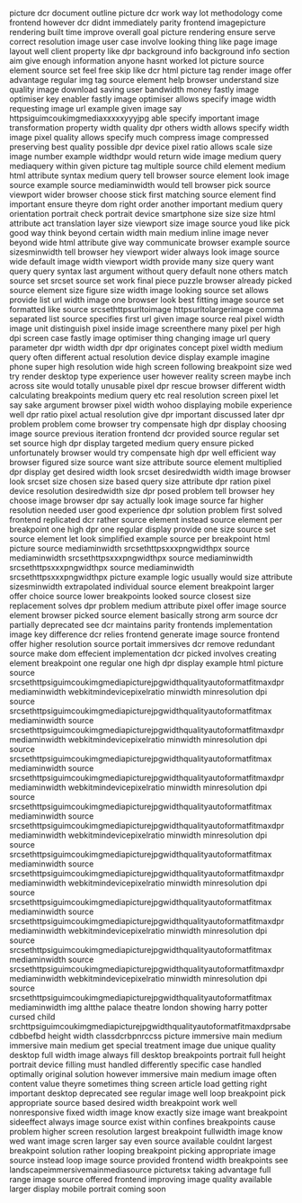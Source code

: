 picture dcr document outline picture dcr work way lot methodology come frontend however dcr didnt immediately parity frontend imagepicture rendering built time improve overall goal picture rendering ensure serve correct resolution image user case involve looking thing like page image layout well client property like dpr background info background info section aim give enough information anyone hasnt worked lot picture source element source set feel free skip like dcr html picture tag render image offer advantage regular img tag source element help browser understand size quality image download saving user bandwidth money fastly image optimiser key enabler fastly image optimiser allows specify image width requesting image url example given image say httpsiguimcoukimgmediaxxxxxyyyjpg able specify important image transformation property width quality dpr others width allows specify width image pixel quality allows specify much compress image compressed preserving best quality possible dpr device pixel ratio allows scale size image number example widthdpr would return wide image medium query mediaquery within given picture tag multiple source child element medium html attribute syntax medium query tell browser source element look image source example source mediaminwidth would tell browser pick source viewport wider browser choose stick first matching source element find important ensure theyre dom right order another important medium query orientation portrait check portrait device smartphone size size size html attribute act translation layer size viewport size image source youd like pick good way think beyond certain width main medium inline image never beyond wide html attribute give way communicate browser example source sizesminwidth tell browser hey viewport wider always look image source wide default image width viewport width provide many size query want query query syntax last argument without query default none others match source set srcset source set work final piece puzzle browser already picked source element size figure size width image looking source set allows provide list url width image one browser look best fitting image source set formatted like source srcsethttpsurltoimage httpsurltolargerimage comma separated list source specifies first url given image source real pixel width image unit distinguish pixel inside image screenthere many pixel per high dpi screen case fastly image optimiser thing changing image url query parameter dpr width width dpr dpr originates concept pixel width medium query often different actual resolution device display example imagine phone super high resolution wide high screen following breakpoint size wed try render desktop type experience user however reality screen maybe inch across site would totally unusable pixel dpr rescue browser different width calculating breakpoints medium query etc real resolution screen pixel let say sake argument browser pixel width wohoo displaying mobile experience well dpr ratio pixel actual resolution give dpr important discussed later dpr problem problem come browser try compensate high dpr display choosing image source previous iteration frontend dcr provided source regular set set source high dpr display targeted medium query ensure picked unfortunately browser would try compensate high dpr well efficient way browser figured size source want size attribute source element multiplied dpr display get desired width look srcset desiredwidth width image browser look srcset size chosen size based query size attribute dpr ration pixel device resolution desiredwidth size dpr posed problem tell browser hey choose image browser dpr say actually look image source far higher resolution needed user good experience dpr solution problem first solved frontend replicated dcr rather source element instead source element per breakpoint one high dpr one regular display provide one size source set source element let look simplified example source per breakpoint html picture source mediaminwidth srcsethttpsxxxpngwidthpx source mediaminwidth srcsethttpsxxxpngwidthpx source mediaminwidth srcsethttpsxxxpngwidthpx source mediaminwidth srcsethttpsxxxpngwidthpx picture example logic usually would size attribute sizesminwidth extrapolated individual source element breakpoint larger offer choice source lower breakpoints looked source closest size replacement solves dpr problem medium attribute pixel offer image source element browser picked source element basically strong arm source dcr partially deprecated see dcr maintains parity frontends implementation image key difference dcr relies frontend generate image source frontend offer higher resolution source portait immersives dcr remove redundant source make dom effecient implementation dcr picked involves creating element breakpoint one regular one high dpr display example html picture source srcsethttpsiguimcoukimgmediapicturejpgwidthqualityautoformatfitmaxdpr mediaminwidth webkitmindevicepixelratio minwidth minresolution dpi source srcsethttpsiguimcoukimgmediapicturejpgwidthqualityautoformatfitmax mediaminwidth source srcsethttpsiguimcoukimgmediapicturejpgwidthqualityautoformatfitmaxdpr mediaminwidth webkitmindevicepixelratio minwidth minresolution dpi source srcsethttpsiguimcoukimgmediapicturejpgwidthqualityautoformatfitmax mediaminwidth source srcsethttpsiguimcoukimgmediapicturejpgwidthqualityautoformatfitmaxdpr mediaminwidth webkitmindevicepixelratio minwidth minresolution dpi source srcsethttpsiguimcoukimgmediapicturejpgwidthqualityautoformatfitmax mediaminwidth source srcsethttpsiguimcoukimgmediapicturejpgwidthqualityautoformatfitmaxdpr mediaminwidth webkitmindevicepixelratio minwidth minresolution dpi source srcsethttpsiguimcoukimgmediapicturejpgwidthqualityautoformatfitmax mediaminwidth source srcsethttpsiguimcoukimgmediapicturejpgwidthqualityautoformatfitmaxdpr mediaminwidth webkitmindevicepixelratio minwidth minresolution dpi source srcsethttpsiguimcoukimgmediapicturejpgwidthqualityautoformatfitmax mediaminwidth source srcsethttpsiguimcoukimgmediapicturejpgwidthqualityautoformatfitmaxdpr mediaminwidth webkitmindevicepixelratio minwidth minresolution dpi source srcsethttpsiguimcoukimgmediapicturejpgwidthqualityautoformatfitmax mediaminwidth source srcsethttpsiguimcoukimgmediapicturejpgwidthqualityautoformatfitmaxdpr mediaminwidth webkitmindevicepixelratio minwidth minresolution dpi source srcsethttpsiguimcoukimgmediapicturejpgwidthqualityautoformatfitmax mediaminwidth img altthe palace theatre london showing harry potter cursed child srchttpsiguimcoukimgmediapicturejpgwidthqualityautoformatfitmaxdprsabecdbbefbd height width classdcrbpnrccss picture immersive main medium immersive main medium get special treatment image due unique quality desktop full width image always fill desktop breakpoints portrait full height portrait device filling must handled differently specific case handled optimally original solution however immersive main medium image often content value theyre sometimes thing screen article load getting right important desktop deprecated see regular image well loop breakpoint pick appropriate source based desired width breakpoint work well nonresponsive fixed width image know exactly size image want breakpoint sideeffect always image source exist within confines breakpoints cause problem higher screen resolution largest breakpoint fullwidth image know wed want image scren larger say even source available couldnt largest breakpoint solution rather looping breakpoint picking appropriate image source instead loop image source provided frontend width breakpoints see landscapeimmersivemainmediasource picturetsx taking advantage full range image source offered frontend improving image quality available larger display mobile portrait coming soon